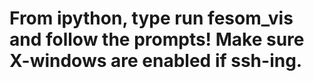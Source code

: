 # From ipython, type run fesom_vis and follow the prompts! Make sure X-windows are enabled if ssh-ing.
